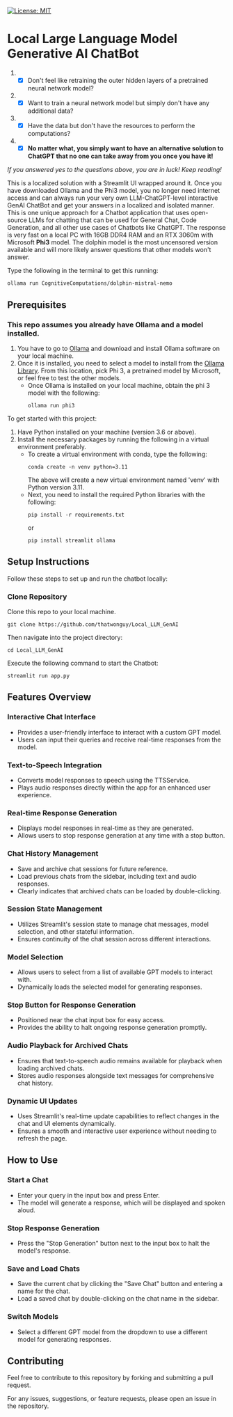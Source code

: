 [![License: MIT](https://img.shields.io/badge/License-MIT-yellow.svg)](https://opensource.org/licenses/MIT)

# Local Large Language Model Generative AI ChatBot

1. - [X] Don't feel like retraining the outer hidden layers of a pretrained neural network model?  
2. - [X] Want to train a neural network model but simply don't have any additional data?  
3. - [X] Have the data but don't have the resources to perform the computations?  
4. - [X] **No matter what, you simply want to have an alternative solution to ChatGPT that no one can take away from you once you have it!**  

*If you answered yes to the questions above, you are in luck! Keep reading!*

This is a localized solution with a Streamlit UI wrapped around it. Once you have downloaded Ollama and the Phi3 model, you no longer need internet access and can always run your very own LLM-ChatGPT-level interactive GenAI ChatBot and get your answers in a localized and isolated manner. This is one unique approach for a Chatbot application that uses open-source LLMs for chatting that can be used for General Chat, Code Generation, and all other use cases of Chatbots like ChatGPT. The response is very fast on a local PC with 16GB DDR4 RAM and an RTX 3060m with Microsoft **Phi3** model. The dolphin model is the most uncensored version available and will more likely answer questions that other models won't answer.

Type the following in the terminal to get this running:

```
ollama run CognitiveComputations/dolphin-mistral-nemo
```


## Prerequisites

### This repo assumes you already have Ollama and a model installed.
1. You have to go to [Ollama](https://ollama.com/) and download and install Ollama software on your local machine.
2. Once it is installed, you need to select a model to install from the [Ollama Library](https://ollama.com/library). From this location, pick Phi 3, a pretrained model by Microsoft, or feel free to test the other models.
   - Once Ollama is installed on your local machine, obtain the phi 3 model with the following:
     ```
     ollama run phi3
     ```

To get started with this project:  
1. Have Python installed on your machine (version 3.6 or above).
2. Install the necessary packages by running the following in a virtual environment preferably.
   - To create a virtual environment with conda, type the following:
     ```
     conda create -n venv python=3.11
     ```
     The above will create a new virtual environment named 'venv' with Python version 3.11.
   - Next, you need to install the required Python libraries with the following:
     ```
     pip install -r requirements.txt
     ```
     or
     ```
     pip install streamlit ollama
     ```

## Setup Instructions  
Follow these steps to set up and run the chatbot locally:

### Clone Repository  
Clone this repo to your local machine.

```
git clone https://github.com/thatwonguy/Local_LLM_GenAI
``` 

Then navigate into the project directory:
```
cd Local_LLM_GenAI
```
Execute the following command to start the Chatbot:
```
streamlit run app.py
```  

## Features Overview

### Interactive Chat Interface
- Provides a user-friendly interface to interact with a custom GPT model.
- Users can input their queries and receive real-time responses from the model.

### Text-to-Speech Integration
- Converts model responses to speech using the TTSService.
- Plays audio responses directly within the app for an enhanced user experience.

### Real-time Response Generation
- Displays model responses in real-time as they are generated.
- Allows users to stop response generation at any time with a stop button.

### Chat History Management
- Save and archive chat sessions for future reference.
- Load previous chats from the sidebar, including text and audio responses.
- Clearly indicates that archived chats can be loaded by double-clicking.

### Session State Management
- Utilizes Streamlit's session state to manage chat messages, model selection, and other stateful information.
- Ensures continuity of the chat session across different interactions.

### Model Selection
- Allows users to select from a list of available GPT models to interact with.
- Dynamically loads the selected model for generating responses.

### Stop Button for Response Generation
- Positioned near the chat input box for easy access.
- Provides the ability to halt ongoing response generation promptly.

### Audio Playback for Archived Chats
- Ensures that text-to-speech audio remains available for playback when loading archived chats.
- Stores audio responses alongside text messages for comprehensive chat history.

### Dynamic UI Updates
- Uses Streamlit's real-time update capabilities to reflect changes in the chat and UI elements dynamically.
- Ensures a smooth and interactive user experience without needing to refresh the page.

## How to Use

### Start a Chat
- Enter your query in the input box and press Enter.
- The model will generate a response, which will be displayed and spoken aloud.

### Stop Response Generation
- Press the "Stop Generation" button next to the input box to halt the model's response.

### Save and Load Chats
- Save the current chat by clicking the "Save Chat" button and entering a name for the chat.
- Load a saved chat by double-clicking on the chat name in the sidebar.

### Switch Models
- Select a different GPT model from the dropdown to use a different model for generating responses.

## Contributing  
Feel free to contribute to this repository by forking and submitting a pull request.

For any issues, suggestions, or feature requests, please open an issue in the repository.
